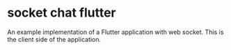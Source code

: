 # socket chat flutter

An example implementation of a Flutter application with web socket. This is the client side of the application.
